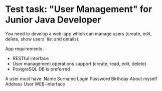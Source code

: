 # Test task: "User Management" for Junior Java Developer

You need to develop a web-app which can manage users (create, edit, delete, show users' list and details).

App requirements:
- RESTful interface
- User management operations support (create, read, edit, delete)
- PostgreSQL DB is preferred

A user must have:
    Name
    Surname
    Login
    Password
    Birthday
    About myself
    Address
    User WEB-interface